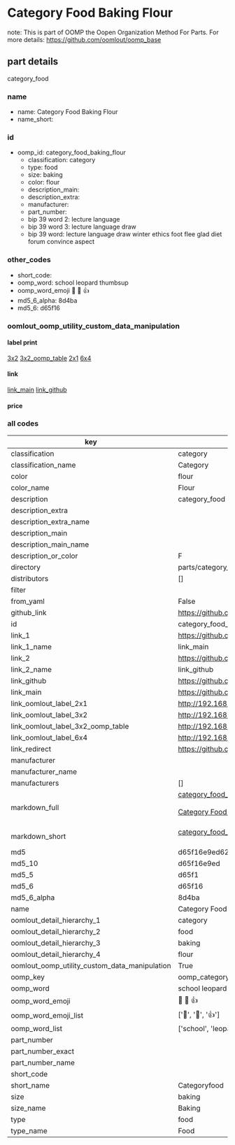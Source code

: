 # Category Food Baking Flour  

note: This is part of OOMP the Oopen Organization Method For Parts. For more details: https://github.com/oomlout/oomp_base

##  part details
  



category_food



### name
* name: Category Food Baking Flour
* name_short: 
### id
* oomp_id: category_food_baking_flour
  * classification: category
  * type: food
  * size: baking
  * color: flour
  * description_main: 
  * description_extra: 
  * manufacturer: 
  * part_number: 
  * bip 39 word 2: lecture language
  * bip 39 word 3: lecture language draw
  * bip 39 word: lecture language draw winter ethics foot flee glad diet forum convince aspect

### other_codes
* short_code: 
* oomp_word: school leopard thumbsup
* oomp_word_emoji :school: :leopard: :thumbsup:
* md5_6_alpha: 8d4ba
* md5_6: d65f16






### oomlout_oomp_utility_custom_data_manipulation
#### label print
[3x2](http://192.168.1.245:1112/?label=oomp%208d4ba)
[3x2_oomp_table](http://192.168.1.108:1112/?label=oomp%208d4ba)
[2x1](http://192.168.1.242:1112/?label=oomp%208d4ba)
[6x4](http://192.168.1.55:1112/?label=oomp%208d4ba)    

#### link

[link_main](https://github.com/oomlout/oomlout_oomp_version_1_messy/tree/main/parts/category_food_baking_flour) [link_github](https://github.com/oomlout/oomlout_oomp_version_1_messy/tree/main/parts/category_food_baking_flour)                             

#### price







### all codes 
| key | value |  
| --- | --- |  
| classification | category |  
| classification_name | Category |  
| color | flour |  
| color_name | Flour |  
| description | category_food |  
| description_extra |  |  
| description_extra_name |  |  
| description_main |  |  
| description_main_name |  |  
| description_or_color | F  |  
| directory | parts/category_food_baking_flour |  
| distributors | [] |  
| filter |  |  
| from_yaml | False |  
| github_link | https://github.com/oomlout/oomlout_oomp_part_src/tree/main/parts/category_food_baking_flour |  
| id | category_food_baking_flour |  
| link_1 | https://github.com/oomlout/oomlout_oomp_version_1_messy/tree/main/parts/category_food_baking_flour |  
| link_1_name | link_main |  
| link_2 | https://github.com/oomlout/oomlout_oomp_version_1_messy/tree/main/parts/category_food_baking_flour |  
| link_2_name | link_github |  
| link_github | https://github.com/oomlout/oomlout_oomp_version_1_messy/tree/main/parts/category_food_baking_flour |  
| link_main | https://github.com/oomlout/oomlout_oomp_version_1_messy/tree/main/parts/category_food_baking_flour |  
| link_oomlout_label_2x1 | http://192.168.1.242:1112/?label=oomp%208d4ba |  
| link_oomlout_label_3x2 | http://192.168.1.245:1112/?label=oomp%208d4ba |  
| link_oomlout_label_3x2_oomp_table | http://192.168.1.108:1112/?label=oomp%208d4ba |  
| link_oomlout_label_6x4 | http://192.168.1.55:1112/?label=oomp%208d4ba |  
| link_redirect | https://github.com/oomlout/oomlout_oomp_version_1_messy/tree/main/parts/category_food_baking_flour |  
| manufacturer |  |  
| manufacturer_name |  |  
| manufacturers | [] |  
| markdown_full | [category_food_baking_flour](none)<br>[](none)<br>[Category Food Baking Flour](none)<br><br> |  
| markdown_short | [category_food_baking_flour](none)<br><br> |  
| md5 | d65f16e9ed628b196ba6dfc084df3bf8 |  
| md5_10 | d65f16e9ed |  
| md5_5 | d65f1 |  
| md5_6 | d65f16 |  
| md5_6_alpha | 8d4ba |  
| name | Category Food Baking Flour |  
| oomlout_detail_hierarchy_1 | category |  
| oomlout_detail_hierarchy_2 | food |  
| oomlout_detail_hierarchy_3 | baking |  
| oomlout_detail_hierarchy_4 | flour |  
| oomlout_oomp_utility_custom_data_manipulation | True |  
| oomp_key | oomp_category_food_baking_flour |  
| oomp_word | school leopard thumbsup |  
| oomp_word_emoji | :school: :leopard: :thumbsup: |  
| oomp_word_emoji_list | [':school:', ':leopard:', ':thumbsup:'] |  
| oomp_word_list | ['school', 'leopard', 'thumbsup'] |  
| part_number |  |  
| part_number_exact |  |  
| part_number_name |  |  
| short_code |  |  
| short_name | Categoryfood |  
| size | baking |  
| size_name | Baking |  
| type | food |  
| type_name | Food |  
